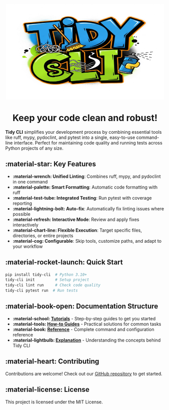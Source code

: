 <div align="center">
<img src="logo.jpeg" alt="Tidy CLI Logo" width="500" height="300">
  <h1>Keep your code clean and robust!</h1>
</div>

**Tidy CLI** simplifies your development process by combining essential tools like ruff, mypy, pydoclint, and pytest into a single, easy-to-use command-line interface. Perfect for maintaining code quality and running tests across Python projects of any size.

## :material-star: Key Features

- **:material-wrench: Unified Linting**: Combines ruff, mypy, and pydoclint in one command
- **:material-palette: Smart Formatting**: Automatic code formatting with ruff
- **:material-test-tube: Integrated Testing**: Run pytest with coverage reporting
- **:material-lightning-bolt: Auto-fix**: Automatically fix linting issues where possible
- **:material-refresh: Interactive Mode**: Review and apply fixes interactively
- **:material-chart-line: Flexible Execution**: Target specific files, directories, or entire projects
- **:material-cog: Configurable**: Skip tools, customize paths, and adapt to your workflow

## :material-rocket-launch: Quick Start

```bash
pip install tidy-cli  # Python 3.10+
tidy-cli init         # Setup project
tidy-cli lint run     # Check code quality
tidy-cli pytest run  # Run tests
```

## :material-book-open: Documentation Structure

- **:material-school: [Tutorials](tutorials.md)** - Step-by-step guides to get you started
- **:material-tools: [How-to Guides](how-to-guides.md)** - Practical solutions for common tasks
- **:material-book: [Reference](reference.md)** - Complete command and configuration reference
- **:material-lightbulb: [Explanation](explanation.md)** - Understanding the concepts behind Tidy CLI

## :material-heart: Contributing

Contributions are welcome! Check out our [GitHub repository](https://github.com/AlfredoCinelli/tidy-cli) to get started.

## :material-license: License

This project is licensed under the MIT License.